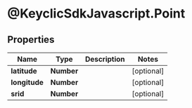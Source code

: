 # @KeyclicSdkJavascript.Point

## Properties
Name | Type | Description | Notes
------------ | ------------- | ------------- | -------------
**latitude** | **Number** |  | [optional] 
**longitude** | **Number** |  | [optional] 
**srid** | **Number** |  | [optional] 


